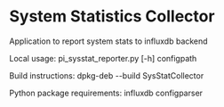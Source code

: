 # System Statistics Collector

Application to report system stats to influxdb backend

Local usage: pi_sysstat_reporter.py [-h] configpath

Build instructions: dpkg-deb --build SysStatCollector


Python package requirements:
influxdb
configparser
